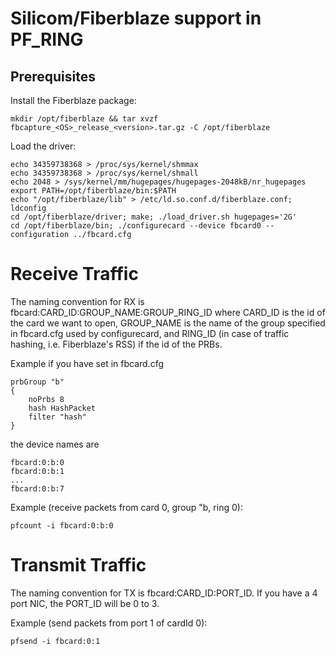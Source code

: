 # Silicom/Fiberblaze support in PF_RING

## Prerequisites
Install the Fiberblaze package:

```
mkdir /opt/fiberblaze && tar xvzf fbcapture_<OS>_release_<version>.tar.gz -C /opt/fiberblaze
```

Load the driver:

```
echo 34359738368 > /proc/sys/kernel/shmmax
echo 34359738368 > /proc/sys/kernel/shmall
echo 2048 > /sys/kernel/mm/hugepages/hugepages-2048kB/nr_hugepages
export PATH=/opt/fiberblaze/bin:$PATH
echo "/opt/fiberblaze/lib" > /etc/ld.so.conf.d/fiberblaze.conf; ldconfig
cd /opt/fiberblaze/driver; make; ./load_driver.sh hugepages='2G'
cd /opt/fiberblaze/bin; ./configurecard --device fbcard0 --configuration ../fbcard.cfg
```

# Receive Traffic
The naming convention for RX is fbcard:CARD_ID:GROUP_NAME:GROUP_RING_ID where CARD_ID is the id of the card we want to open, GROUP_NAME is the name of the group specified in fbcard.cfg used by configurecard, and RING_ID (in case of traffic hashing, i.e. Fiberblaze's RSS) if the id of the PRBs.

Example if you have set in fbcard.cfg

```
prbGroup "b"
{
    noPrbs 8
    hash HashPacket
    filter "hash"
}
```

the device names are
```
fbcard:0:b:0
fbcard:0:b:1
...
fbcard:0:b:7
```

Example (receive packets from card 0, group "b, ring 0): 
```
pfcount -i fbcard:0:b:0
```

# Transmit Traffic
The naming convention for TX is fbcard:CARD_ID:PORT_ID. If you have a 4 port NIC, the PORT_ID will be 0 to 3.

Example (send packets from port 1 of cardId 0):
```
pfsend -i fbcard:0:1
```
